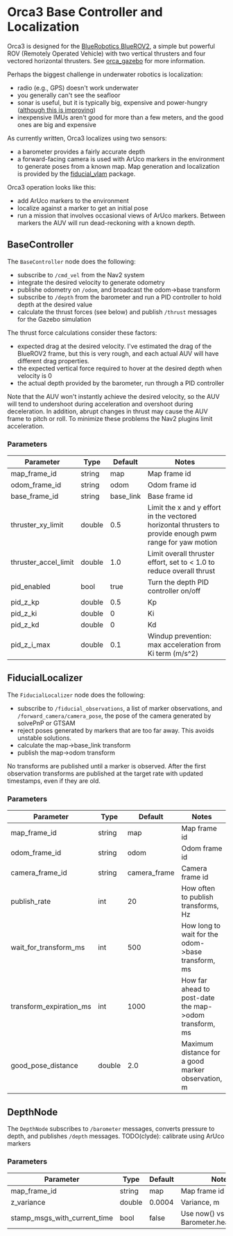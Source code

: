 # Orca3 Base Controller and Localization

Orca3 is designed for the [BlueRobotics BlueROV2](https://bluerobotics.com/store/rov/bluerov2/),
a simple but powerful ROV (Remotely Operated Vehicle) with two vertical thrusters and 
four vectored horizontal thrusters. See [orca_gazebo](../orca_gazebo) for more information.

Perhaps the biggest challenge in underwater robotics is localization:
* radio (e.g., GPS) doesn't work underwater
* you generally can't see the seafloor
* sonar is useful, but it is typically big, expensive and power-hungry
([although this is improving](https://bluerobotics.com/product-category/sensors-sonars-cameras/sonar/))
* inexpensive IMUs aren't good for more than a few meters, and the good ones are big and expensive 

As currently written, Orca3 localizes using two sensors:
* a barometer provides a fairly accurate depth
* a forward-facing camera is used with ArUco markers in the environment to generate poses from a
known map. Map generation and localization is provided by the [fiducial_vlam](https://github.com/ptrmu/fiducial_vlam)
package.

Orca3 operation looks like this:
* add ArUco markers to the environment
* localize against a marker to get an initial pose
* run a mission that involves occasional views of ArUco markers. Between markers the AUV
will run dead-reckoning with a known depth.

## BaseController

The `BaseController` node does the following:
* subscribe to `/cmd_vel` from the Nav2 system
* integrate the desired velocity to generate odometry
* publishe odometry on `/odom`, and broadcast the odom->base transform
* subscribe to `/depth` from the barometer and run a PID controller to hold depth at the desired value
* calculate the thrust forces (see below) and publish `/thrust` messages for the Gazebo simulation

The thrust force calculations consider these factors:
* expected drag at the desired velocity. I've estimated the drag of the BlueROV2 frame, but this is very rough,
and each actual AUV will have different drag properties.
* the expected vertical force required to hover at the desired depth when velocity is 0
* the actual depth provided by the barometer, run through a PID controller

Note that the AUV won't instantly achieve the desired velocity, so the AUV will tend to undershoot
during acceleration and overshoot during deceleration. In addition, abrupt changes in thrust may
cause the AUV frame to pitch or roll. To minimize these problems the Nav2 plugins limit acceleration.

### Parameters

| Parameter | Type | Default | Notes |
|---|---|---|---|
| map_frame_id | string | map | Map frame id |
| odom_frame_id | string | odom | Odom frame id |
| base_frame_id | string | base_link | Base frame id |
| thruster_xy_limit | double | 0.5 | Limit the x and y effort in the vectored horizontal thrusters to provide enough pwm range for yaw motion |
| thruster_accel_limit | double | 1.0 | Limit overall thruster effort, set to < 1.0 to reduce overall thrust |
| pid_enabled | bool | true | Turn the depth PID controller on/off |
| pid_z_kp | double | 0.5 | Kp |
| pid_z_ki | double | 0 | Ki |
| pid_z_kd | double | 0 | Kd |
| pid_z_i_max | double | 0.1 | Windup prevention: max acceleration from Ki term (m/s^2) |

## FiducialLocalizer

The `FiducialLocalizer` node does the following:
* subscribe to `/fiducial_observations`, a list of marker observations, and `/forward_camera/camera_pose`,
the pose of the camera generated by solvePnP or GTSAM
* reject poses generated by markers that are too far away. This avoids unstable solutions.
* calculate the map->base_link transform 
* publish the map->odom transform

No transforms are published until a marker is observed. After the first observation transforms are
published at the target rate with updated timestamps, even if they are old.

### Parameters

| Parameter | Type | Default | Notes |
|---|---|---|---|
| map_frame_id | string | map | Map frame id |
| odom_frame_id | string | odom | Odom frame id |
| camera_frame_id | string | camera_frame | Camera frame id |
| publish_rate | int | 20 | How often to publish transforms, Hz |
| wait_for_transform_ms | int | 500 | How long to wait for the odom->base transform, ms |
| transform_expiration_ms | int | 1000 | How far ahead to post-date the map->odom transform, ms |
| good_pose_distance | double | 2.0 | Maximum distance for a good marker observation, m |

## DepthNode

The `DepthNode` subscribes to `/barometer` messages, converts pressure to depth, and publishes
`/depth` messages. TODO(clyde): calibrate using ArUco markers

### Parameters

| Parameter | Type | Default | Notes |
|---|---|---|---|
| map_frame_id | string | map | Map frame id |
| z_variance | double | 0.0004 | Variance, m |
| stamp_msgs_with_current_time | bool | false | Use now() vs Barometer.header.stamp |
